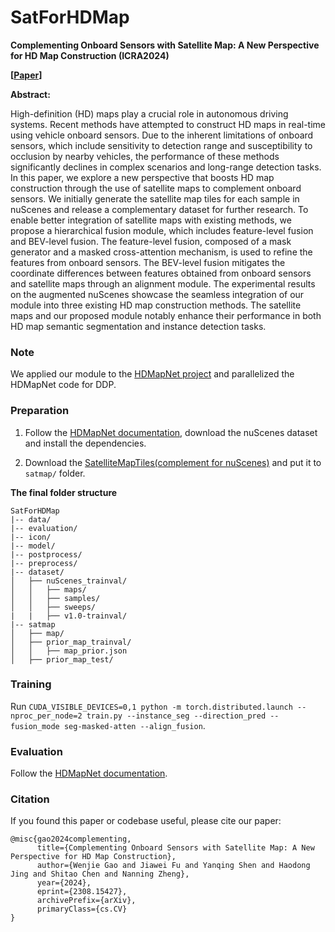 # SatForHDMap

**Complementing Onboard Sensors with Satellite Map: A New Perspective for HD Map Construction (ICRA2024)**

**[[Paper](https://arxiv.org/abs/2308.15427)]**

**Abstract:**

High-definition (HD) maps play a crucial role in autonomous driving systems. Recent methods have attempted to construct HD maps in real-time using vehicle onboard sensors. Due to the inherent limitations of onboard sensors, which include sensitivity to detection range and susceptibility to occlusion by nearby vehicles, the performance of these methods significantly declines in complex scenarios and long-range detection tasks. In this paper, we explore a new perspective that boosts HD map construction through the use of satellite maps to complement onboard sensors. We initially generate the satellite map tiles for each sample in nuScenes and release a complementary dataset for further research. To enable better integration of satellite maps with existing methods, we propose a hierarchical fusion module, which includes feature-level fusion and BEV-level fusion. The feature-level fusion, composed of a mask generator and a masked cross-attention mechanism, is used to refine the features from onboard sensors. The BEV-level fusion mitigates the coordinate differences between features obtained from onboard sensors and satellite maps through an alignment module. The experimental results on the augmented nuScenes showcase the seamless integration of our module into three existing HD map construction methods. The satellite maps and our proposed module notably enhance their performance in both HD map semantic segmentation and instance detection tasks.

### Note
We applied our module to the [HDMapNet project](https://github.com/Tsinghua-MARS-Lab/HDMapNet) and parallelized the HDMapNet code for DDP.

### Preparation
1. Follow the [HDMapNet documentation](README_HDMapNet.md), download the nuScenes dataset and install the dependencies.

2. Download the [SatelliteMapTiles(complement for nuScenes)](https://www.kaggle.com/datasets/wjgao0101/satfornuscenes) and put it to `satmap/` folder.

**The final folder structure**
```
SatForHDMap
|-- data/
|-- evaluation/
|-- icon/
|-- model/
|-- postprocess/
|-- preprocess/
|-- dataset/
│   ├── nuScenes_trainval/
│   │   ├── maps/
│   │   ├── samples/
│   │   ├── sweeps/
|   |   ├── v1.0-trainval/
|-- satmap
│   ├── map/
│   ├── prior_map_trainval/
│   │   ├── map_prior.json
│   ├── prior_map_test/
```

### Training

Run `CUDA_VISIBLE_DEVICES=0,1 python -m torch.distributed.launch --nproc_per_node=2 train.py --instance_seg --direction_pred --fusion_mode seg-masked-atten --align_fusion`.

### Evaluation
Follow the [HDMapNet documentation](README_HDMapNet.md).

### Citation
If you found this paper or codebase useful, please cite our paper:
```
@misc{gao2024complementing,
      title={Complementing Onboard Sensors with Satellite Map: A New Perspective for HD Map Construction}, 
      author={Wenjie Gao and Jiawei Fu and Yanqing Shen and Haodong Jing and Shitao Chen and Nanning Zheng},
      year={2024},
      eprint={2308.15427},
      archivePrefix={arXiv},
      primaryClass={cs.CV}
}
```